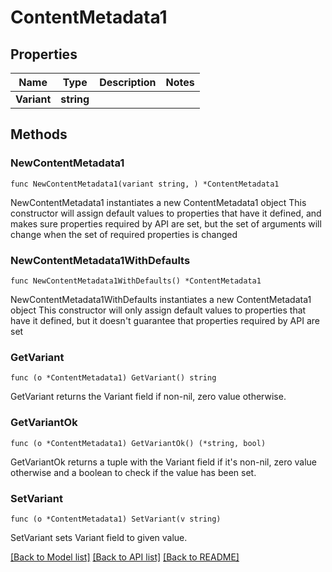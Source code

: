 # ContentMetadata1

## Properties

Name | Type | Description | Notes
------------ | ------------- | ------------- | -------------
**Variant** | **string** |  | 

## Methods

### NewContentMetadata1

`func NewContentMetadata1(variant string, ) *ContentMetadata1`

NewContentMetadata1 instantiates a new ContentMetadata1 object
This constructor will assign default values to properties that have it defined,
and makes sure properties required by API are set, but the set of arguments
will change when the set of required properties is changed

### NewContentMetadata1WithDefaults

`func NewContentMetadata1WithDefaults() *ContentMetadata1`

NewContentMetadata1WithDefaults instantiates a new ContentMetadata1 object
This constructor will only assign default values to properties that have it defined,
but it doesn't guarantee that properties required by API are set

### GetVariant

`func (o *ContentMetadata1) GetVariant() string`

GetVariant returns the Variant field if non-nil, zero value otherwise.

### GetVariantOk

`func (o *ContentMetadata1) GetVariantOk() (*string, bool)`

GetVariantOk returns a tuple with the Variant field if it's non-nil, zero value otherwise
and a boolean to check if the value has been set.

### SetVariant

`func (o *ContentMetadata1) SetVariant(v string)`

SetVariant sets Variant field to given value.



[[Back to Model list]](../README.md#documentation-for-models) [[Back to API list]](../README.md#documentation-for-api-endpoints) [[Back to README]](../README.md)


